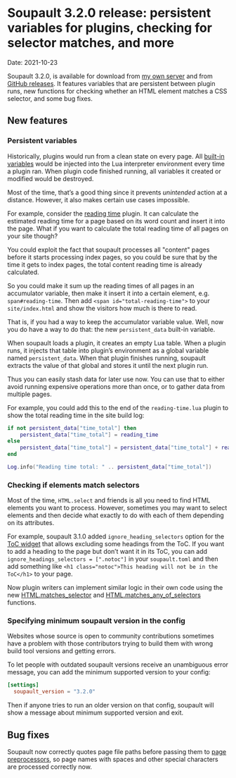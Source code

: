 <h1 id="post-title">Soupault 3.2.0 release: persistent variables for plugins, checking for selector matches, and more</h1>

<p>Date: <time id="post-date">2021-10-23</time> </p>

<p id="post-excerpt">
Soupault 3.2.0, is available for download from <a href="https://files.baturin.org/software/soupault/3.2.0">my own server</a>
and from <a href="https://github.com/dmbaturin/soupault/releases/tag/3.2.0">GitHub releases</a>.
It features variables that are persistent between plugin runs, new functions for checking whether an HTML element matches
a CSS selector, and some bug fixes.
</p>

## New features

### Persistent variables

Historically, plugins would run from a clean state on every page. All [built-in variables](/reference-manual/#plugin-environment)
would be injected into the Lua interpreter environment every time a plugin ran. When plugin code finished running,
all variables it created or modified would be destroyed.

Most of the time, that’s a good thing since it prevents _unintended_ action at a distance. However, it also makes certain
use cases impossible.

For example, consider the [reading time](/plugins/#reading-time) plugin. It can calculate the estimated reading time for a page
based on its word count and insert it into the page. What if you want to calculate the total reading time of all pages on your site though?

You could exploit the fact that soupault processes all "content" pages before it starts processing index pages,
so you could be sure that by the time it gets to index pages, the total content reading time is already calculated.

So you could make it sum up the reading times of all pages in an accumulator variable, then make it insert it into a certain
element, e.g. `span#reading-time`. Then add `<span id="total-reading-time">` to your `site/index.html` and show the visitors
how much is there to read.

That is, if you had a way to keep the accumulator variable value. Well, now you do have a way to do that: the new
`persistent_data` built-in variable.

When soupault loads a plugin, it creates an empty Lua table. When a plugin runs, it injects that table into plugin’s environment
as a global variable named `persistent_data`.
When that plugin finishes running, soupault extracts the value of that global and stores it until the next plugin run.

Thus you can easily stash data for later use now. You can use that to either avoid running expensive operations more than once,
or to gather data from multiple pages.

For example, you could add this to the end of the `reading-time.lua` plugin to show the total reading time in the site build log:

```lua
if not persistent_data["time_total"] then
    persistent_data["time_total"] = reading_time
else
    persistent_data["time_total"] = persistent_data["time_total"] + reading_time
end

Log.info("Reading time total: " .. persistent_data["time_total"])
```

### Checking if elements match selectors

Most of the time, `HTML.select` and friends is all you need to find HTML elements you want to process.
However, sometimes you may want to select elements and then decide what exactly to do with each of them
depending on its attributes.

For example, soupault 3.1.0 added `ignore_heading_selectors` option for the [ToC widget](/reference-manual/#toc-widget)
that allows excluding some headings from the ToC. If you want to add a heading to the page but don’t want it in its ToC,
you can add `ignore_headings_selectors = [".notoc"]` in your `soupault.toml` and then add something like
`<h1 class="notoc">This heading will not be in the ToC</h1>` to your page.

Now plugin writers can implement similar logic in their own code using the new [HTML.matches_selector](/reference-manual/#HTML.matches_selector)
and [HTML.matches_any_of_selectors](/reference-manual/#HTML.matches_any_of_selectors) functions.

### Specifying minimum soupault version in the config

Websites whose source is open to community contributions sometimes have a problem with those contributors trying to build them with
wrong build tool versions and getting errors.

To let people with outdated soupault versions receive an unambiguous error message, you can add the minimum supported version to your config:

```toml
[settings]
  soupault_version = "3.2.0"
```

Then if anyone tries to run an older version on that config, soupault will show a message about minimum supported version and exit.

## Bug fixes

Soupault now correctly quotes page file paths before passing them to [page preprocessors](/reference-manual/#page-preprocessors),
so page names with spaces and other special characters are processed correctly now.
